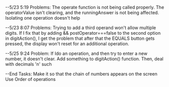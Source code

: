 --5/23 5:19 Problems: The operate function is not being called properly. The operatorValue isn't clearing, and the runningAnswer is not being affected. Isolating one operation doesn't help

--5/23 8:07 Problems: Trying to add a third operand won't allow multiple digits. 
If I fix that by adding && postOperator===false to the second option in digitAction(), 
I get the problem that after that the EQUALS button gets pressed, the display won't reset 
for an additional operation.

--5/25 9:24 Problem: If Ido an operation, and then try to enter a new number, it doesn't clear. Add something to digitAction() function. Then, deal with decimals 'n' such


--End Tasks: Make it so that the chain of numbers appears on the screen
Use Order of operations

